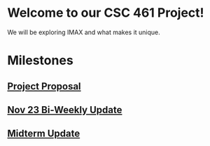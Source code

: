# Welcome to our CSC 461 Project! 
We will be exploring IMAX and what makes it unique.

# Milestones
## [Project Proposal](/project_proposal.md)
## [Nov 23 Bi-Weekly Update](/nov23_update.md)
## [Midterm Update](/midterm_update.md)
